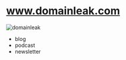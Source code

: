 # www.domainleak.com


![domainleak](https://github.com/domainleak/www/assets/5669657/7d4765fd-5cc5-4bc8-a0fa-d5779f23e3d7)

+ blog
+ podcast
+ newsletter
